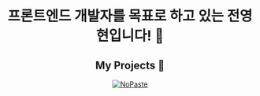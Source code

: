 <div align="center">
<h1>프론트엔드 개발자를 목표로 하고 있는 전영현입니다! 👋</h1>

<h2>My Projects 📝</h2>

[<picture><source media="(prefers-color-scheme: dark)" srcset="https://ghrs.vercel.app/api/pin/?username=Team-INSERT&repo=INSERT_WEB&theme=github_dark"/>
<img alt="NoPaste" src="https://ghrs.vercel.app/api/pin/?username=Team-INSERT&repo=INSERT_WEB">
</picture>](https://github.com/Team-Insert/INSERT_WEB)
</div>
